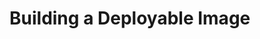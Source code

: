 
# Building a Deployable Image

<!--
DELETE ME AFTER COMPLETING THE DOCUMENT!
---
Task: https://dev.azure.com/mariner-org/polar/_workitems/edit/13123
Title: Building a Deployable Image
Type: Tutorial
Objective:

Very hand-holdy tutorial on how to build an image with Prism.

The image should have AB update enabled so we can use it in future tutorials!
-->
